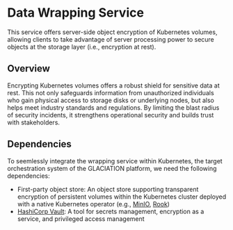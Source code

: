 # Data Wrapping Service

This service offers server-side object encryption of Kubernetes volumes,
allowing clients to take advantage of server processing power to secure objects
at the storage layer (i.e., encryption at rest).

## Overview

Encrypting Kubernetes volumes offers a robust shield for sensitive data at
rest. This not only safeguards information from unauthorized individuals who
gain physical access to storage disks or underlying nodes, but also helps meet
industry standards and regulations. By limiting the blast radius of security
incidents, it strengthens operational security and builds trust with
stakeholders.

## Dependencies

To seemlessly integrate the wrapping service within Kubernetes, the target
orchestration system of the GLACIATION platform, we need the following
dependencies:

- First-party object store: An object store supporting transparent encryption
  of persistent volumes within the Kubernetes cluster deployed with a native
  Kubernetes operator (e.g., [MinIO](https://github.com/minio/operator),
  [Rook](https://github.com/rook/rook))
- [HashiCorp Vault](https://github.com/hashicorp/vault): A tool for secrets
  management, encryption as a service, and privileged access management
